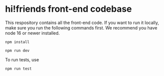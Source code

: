 # hi!friends front-end codebase

This respository contains all the front-end code. If you want to run it locally, make sure you run the following commands first. We recommend you have node 16 or newer installed.

```console
npm install

npm run dev
```

To run tests, use

```console
npm run test
```
